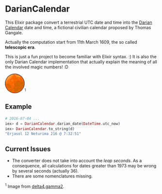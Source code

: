 # DarianCalendar

This Elixir package convert a terrestrial UTC date and time into the [Darian Calendar][1] date and time, a fictional civilian calendar proposed by Thomas Gangale.

Actually the computation start from 11th March 1609, the so called **telescopic era**.

This is just a fun project to become familiar with Elixir syntax. :) It is also the only Darian Calendar implementation that actually explain the meaning of all the involved magic numbers! :D

![Mars Gif](mars.gif)<sup>1</sup>

## Example

```elixir
# 2016-07-04 ...
iex> d = DarianCalendar.darian_date(DateTime.utc_now)
iex> DarianCalendar.to_string(d)
"Erjasol 12 Neturima 216 @ 7:32:51"
```

## Current Issues

 * The converter does not take into account the *leap seconds*. As a consequence, all calculations for dates greater than 1973 may be wrong by several seconds (actually 36).
 * There are some nomenclatures missing. 


<sup>1</sup> Image from [delta4.gamma2][2].

[1]: https://en.wikipedia.org/wiki/Darian_calendar
[2]: http://pixeljoint.com/pixelart/45988.htm